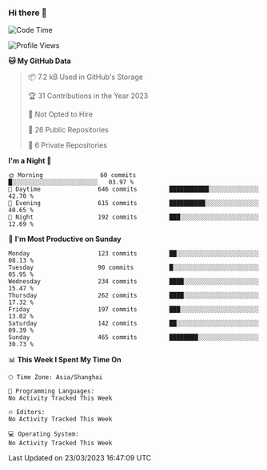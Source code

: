### Hi there 👋

<!--
**robinWongM/robinWongM** is a ✨ _special_ ✨ repository because its `README.md` (this file) appears on your GitHub profile.

Here are some ideas to get you started:

- 🔭 I’m currently working on ...
- 🌱 I’m currently learning ...
- 👯 I’m looking to collaborate on ...
- 🤔 I’m looking for help with ...
- 💬 Ask me about ...
- 📫 How to reach me: ...
- 😄 Pronouns: ...
- ⚡ Fun fact: ...
-->

<!--START_SECTION:waka-->
![Code Time](http://img.shields.io/badge/Code%20Time-121%20hrs%2034%20mins-blue)

![Profile Views](http://img.shields.io/badge/Profile%20Views-0-blue)

**🐱 My GitHub Data** 

> 📦 7.2 kB Used in GitHub's Storage 
 > 
> 🏆 31 Contributions in the Year 2023
 > 
> 🚫 Not Opted to Hire
 > 
> 📜 26 Public Repositories 
 > 
> 🔑 6 Private Repositories 
 > 
**I'm a Night 🦉** 

```text
🌞 Morning                60 commits          █░░░░░░░░░░░░░░░░░░░░░░░░   03.97 % 
🌆 Daytime                646 commits         ███████████░░░░░░░░░░░░░░   42.70 % 
🌃 Evening                615 commits         ██████████░░░░░░░░░░░░░░░   40.65 % 
🌙 Night                  192 commits         ███░░░░░░░░░░░░░░░░░░░░░░   12.69 % 
```
📅 **I'm Most Productive on Sunday** 

```text
Monday                   123 commits         ██░░░░░░░░░░░░░░░░░░░░░░░   08.13 % 
Tuesday                  90 commits          █░░░░░░░░░░░░░░░░░░░░░░░░   05.95 % 
Wednesday                234 commits         ████░░░░░░░░░░░░░░░░░░░░░   15.47 % 
Thursday                 262 commits         ████░░░░░░░░░░░░░░░░░░░░░   17.32 % 
Friday                   197 commits         ███░░░░░░░░░░░░░░░░░░░░░░   13.02 % 
Saturday                 142 commits         ██░░░░░░░░░░░░░░░░░░░░░░░   09.39 % 
Sunday                   465 commits         ████████░░░░░░░░░░░░░░░░░   30.73 % 
```


📊 **This Week I Spent My Time On** 

```text
🕑︎ Time Zone: Asia/Shanghai

💬 Programming Languages: 
No Activity Tracked This Week

🔥 Editors: 
No Activity Tracked This Week

💻 Operating System: 
No Activity Tracked This Week
```


 Last Updated on 23/03/2023 16:47:09 UTC
<!--END_SECTION:waka-->
